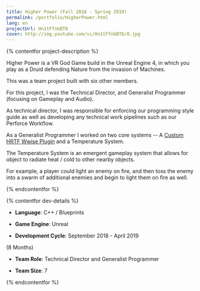 ```yaml
---
title: Higher Power (Fall 2018 - Spring 2019)
permalink: /portfolio/HigherPower.html
lang: en
projectUrl: Hn1tFfnbBT8
cover: http://img.youtube.com/vi/Hn1tFfnbBT8/0.jpg
---
```


{% contentfor project-description %}

Higher Power is a VR God Game build in the Unreal Engine 4, in which you play as a Druid defending Nature from the invasion of Machines. 

This was a team project built with six other members. 

For this project, I was the Technical Director, and Generalist Programmer (focusing on Gameplay and Audio). 

As technical director, I was responsible for enforcing our programming style guide as well as developing any technical work pipelines such as our Perforce Workflow. 

As a Generalist Programmer I worked on two core systems -- A [Custom HRTF Wwise Plugin](./HRTF.html) and a Temperature System. 

The Temperature System is an emergent gameplay system that allows for object to radiate heat / cold to other nearby objects.

For example, a player could light an enemy on fire, and then toss the enemy into a swarm of additional enemies and begin to light them on fire as well.


{% endcontentfor %}

{% contentfor dev-details %}

- __Language__: C++ / Blueprints

- __Game Engine__: Unreal

- __Development Cycle__: September 2018 - April 2019 

(8 Months)

- __Team Role__: Technical Director and Generalist Programmer

- __Team Size__: 7

{% endcontentfor %}
